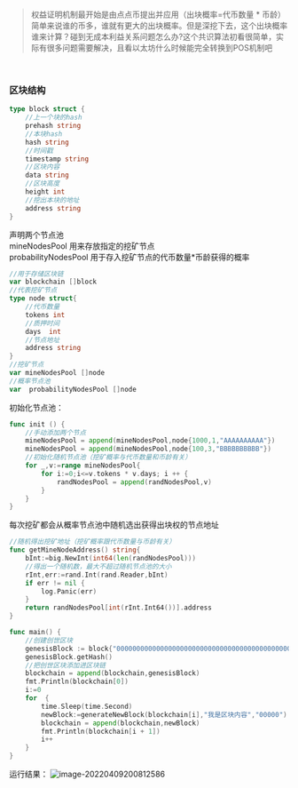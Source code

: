 <br>


>权益证明机制最开始是由点点币提出并应用（出块概率=代币数量 * 币龄） 简单来说谁的币多，谁就有更大的出块概率。但是深挖下去，这个出块概率谁来计算？碰到无成本利益关系问题怎么办?这个共识算法初看很简单，实际有很多问题需要解决，且看以太坊什么时候能完全转换到POS机制吧

</br>

### 区块结构

```go
type block struct {
	//上一个块的hash
	prehash string
	//本块hash
	hash string
	//时间戳
	timestamp string
	//区块内容
	data string
	//区块高度
	height int
	//挖出本块的地址
	address string
}
```
声明两个节点池\
mineNodesPool 用来存放指定的挖矿节点\
probabilityNodesPool  用于存入挖矿节点的代币数量*币龄获得的概率

```go
//用于存储区块链
var blockchain []block
//代表挖矿节点
type node struct{
	//代币数量
	tokens int
	//质押时间
	days  int
	//节点地址
	address string
}
//挖矿节点
var mineNodesPool []node
//概率节点池
var  probabilityNodesPool []node
```
初始化节点池：
```go
func init () {
	//手动添加两个节点
	mineNodesPool = append(mineNodesPool,node{1000,1,"AAAAAAAAAA"})
	mineNodesPool = append(mineNodesPool,node{100,3,"BBBBBBBBBB"})
	//初始化随机节点池（挖矿概率与代币数量和币龄有关）
	for _,v:=range mineNodesPool{
		for i:=0;i<=v.tokens * v.days; i ++ {
			randNodesPool = append(randNodesPool,v)
		}
	}
}
```
每次挖矿都会从概率节点池中随机选出获得出块权的节点地址
```go
//随机得出挖矿地址（挖矿概率跟代币数量与币龄有关）
func getMineNodeAddress() string{
	bInt:=big.NewInt(int64(len(randNodesPool)))
	//得出一个随机数，最大不超过随机节点池的大小
	rInt,err:=rand.Int(rand.Reader,bInt)
	if err != nil {
		log.Panic(err)
	}
	return randNodesPool[int(rInt.Int64())].address
}
```


```go
func main() {
	//创建创世区块
	genesisBlock := block{"0000000000000000000000000000000000000000000000000000000000000000","",time.Now().Format("2006-01-02 15:04:05"),"我是创世区块",1,"0000000000"}
	genesisBlock.getHash()
	//把创世区块添加进区块链
	blockchain = append(blockchain,genesisBlock)
	fmt.Println(blockchain[0])
	i:=0
	for  {
		time.Sleep(time.Second)
		newBlock:=generateNewBlock(blockchain[i],"我是区块内容","00000")
		blockchain = append(blockchain,newBlock)
		fmt.Println(blockchain[i + 1])
		i++
	}
}
```

运行结果：
![image-20220409200812586](https://s2.loli.net/2022/04/09/tKC1sw5lSUoMPV7.png)
